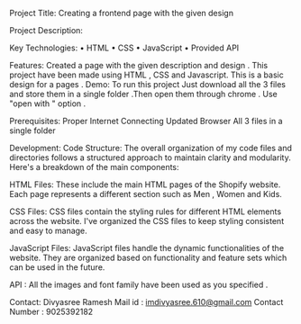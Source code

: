 

Project Title: Creating a frontend page with the given design

Project Description:

Key Technologies:
•	HTML
•	CSS
•	JavaScript
•	Provided API

Features:
         Created a page with the given description and design . This project have been made using  HTML , CSS and Javascript. This is a basic design for a  pages . 
Demo:
 To run this project Just download all the 3 files and store them in a single folder .Then open them through chrome . Use "open with " option .
 
Prerequisites:
Proper Internet Connecting 
Updated Browser 
All 3 files in a single folder

Development:
Code Structure:
The overall organization of my code files and directories follows a structured approach to maintain clarity and modularity. Here's a breakdown of the main components:

HTML Files: These include the main HTML pages of the Shopify website. Each page represents a different section such as Men , Women and Kids.

CSS Files: CSS files contain the styling rules for different HTML elements across the website. I've organized the CSS files to keep styling consistent and easy to manage.

JavaScript Files: JavaScript files handle the dynamic functionalities of the website. They are organized based on functionality and feature sets which can be used in the future.

API : All the images and font family have been used as you specified .

Contact:
Divyasree Ramesh 
Mail id : imdivyasree.610@gmail.com
Contact Number : 9025392182
